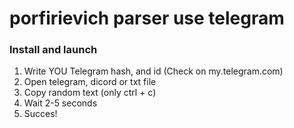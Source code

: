 # porfirievich parser use telegram
### Install and launch
1. Write YOU Telegram hash, and id (Check on my.telegram.com)
2. Open telegram, dicord or txt file
3. Copy random text (only ctrl + c)
4. Wait 2-5 seconds
5. Succes!
